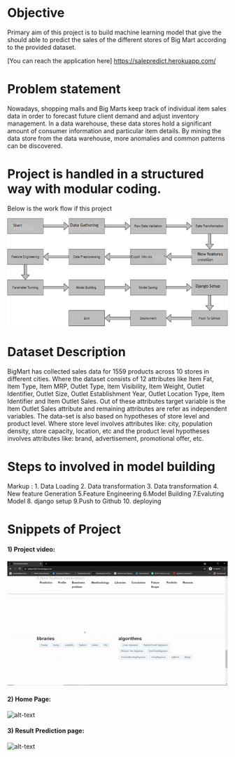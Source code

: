 
# Objective
Primary aim of this project is to build machine learning model that give the should able to predict the sales of the
different stores of Big Mart according to the provided dataset.

[You can reach the application here]
https://salepredict.herokuapp.com/


# Problem statement
Nowadays, shopping malls and Big Marts keep track of individual item sales data in order to forecast future client demand and adjust inventory management. In a data
warehouse, these data stores hold a significant amount of consumer information and particular item details. By mining the data store from the data warehouse, more
anomalies and common patterns can be discovered.


# Project is handled in a structured way with modular coding.
Below is the work flow if this project

![alt-text](https://github.com/saiganesh-d/BIGMART-SALES-PREDICTION/blob/main/screenshots/img.png)


# Dataset Description 
BigMart has collected sales data for 1559 products across 10 stores in different cities. Where the dataset consists of 12 attributes like Item Fat, Item Type, Item MRP, Outlet Type, Item Visibility, Item Weight, Outlet Identifier, Outlet Size, Outlet Establishment Year, Outlet Location Type, Item Identifier and Item Outlet Sales. Out of these attributes target variable is the Item Outlet Sales attribute and remaining attributes are refer as independent variables. 
The data-set is also based on hypotheses of store level and product level. Where store level involves attributes like: city, population density, store capacity, location, etc and the product level hypotheses involves attributes like: brand, advertisement, promotional offer, etc.

# Steps to involved in model building
 Markup : 1. Data Loading
          2. Data transformation
          3. Data transformation
          4. New feature Generation
          5.Feature Engineering
          6.Model Building
          7.Evaluting Model
          8. django setup
          9.Push to Github
          10. deploying

# Snippets of Project


#### 1) Project video:

![alt-text](https://github.com/saiganesh-d/BIGMART-SALES-PREDICTION/blob/main/screenshots/saa.gif)


#### 2) Home Page:

![alt-text](https://github.com/saiganesh-d/BIGMART-SALES-PREDICTION/blob/main/screenshots/Screenshot(2).png)


#### 3) Result Prediction page:

![alt-text](https://github.com/saiganesh-d/BIGMART-SALES-PREDICTION/blob/main/screenshots/Screenshot(2).png)
